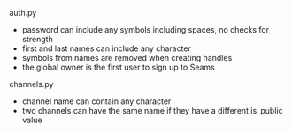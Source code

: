 auth.py
- password can include any symbols including spaces, no checks for strength
- first and last names can include any character
- symbols from names are removed when creating handles
- the global owner is the first user to sign up to Seams

channels.py
- channel name can contain any character
- two channels can have the same name if they have a different is_public value




